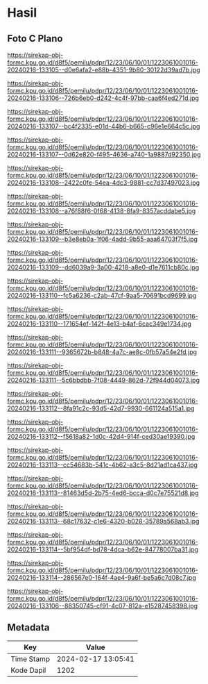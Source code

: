 # Hasil

## Foto C Plano

https://sirekap-obj-formc.kpu.go.id/d8f5/pemilu/pdpr/12/23/06/10/01/1223061001016-20240216-133105--d0e6afa2-e88b-4351-9b80-30122d39ad7b.jpg

https://sirekap-obj-formc.kpu.go.id/d8f5/pemilu/pdpr/12/23/06/10/01/1223061001016-20240216-133106--726b6eb0-d242-4c4f-97bb-caa6f4ed271d.jpg

https://sirekap-obj-formc.kpu.go.id/d8f5/pemilu/pdpr/12/23/06/10/01/1223061001016-20240216-133107--bc4f2335-e01d-44b6-b665-c96e1e664c5c.jpg

https://sirekap-obj-formc.kpu.go.id/d8f5/pemilu/pdpr/12/23/06/10/01/1223061001016-20240216-133107--0d62e820-f495-4636-a740-1a9887d92350.jpg

https://sirekap-obj-formc.kpu.go.id/d8f5/pemilu/pdpr/12/23/06/10/01/1223061001016-20240216-133108--2422c0fe-54ea-4dc3-9881-cc7d37497023.jpg

https://sirekap-obj-formc.kpu.go.id/d8f5/pemilu/pdpr/12/23/06/10/01/1223061001016-20240216-133108--a76f88f6-0f68-4138-8fa9-8357acddabe5.jpg

https://sirekap-obj-formc.kpu.go.id/d8f5/pemilu/pdpr/12/23/06/10/01/1223061001016-20240216-133109--b3e8eb0a-1f06-4add-9b55-aaa64703f7f5.jpg

https://sirekap-obj-formc.kpu.go.id/d8f5/pemilu/pdpr/12/23/06/10/01/1223061001016-20240216-133109--dd6039a9-3a00-4218-a8e0-d1e7611cb80c.jpg

https://sirekap-obj-formc.kpu.go.id/d8f5/pemilu/pdpr/12/23/06/10/01/1223061001016-20240216-133110--fc5a6236-c2ab-47cf-9aa5-70691bcd9699.jpg

https://sirekap-obj-formc.kpu.go.id/d8f5/pemilu/pdpr/12/23/06/10/01/1223061001016-20240216-133110--171654ef-142f-4e13-b4af-6cac349e1734.jpg

https://sirekap-obj-formc.kpu.go.id/d8f5/pemilu/pdpr/12/23/06/10/01/1223061001016-20240216-133111--9365672b-b848-4a7c-ae8c-0fb57a54e2fd.jpg

https://sirekap-obj-formc.kpu.go.id/d8f5/pemilu/pdpr/12/23/06/10/01/1223061001016-20240216-133111--5c6bbdbb-7f08-4449-862d-72f944d04073.jpg

https://sirekap-obj-formc.kpu.go.id/d8f5/pemilu/pdpr/12/23/06/10/01/1223061001016-20240216-133112--8fa91c2c-93d5-42d7-9930-661124a515a1.jpg

https://sirekap-obj-formc.kpu.go.id/d8f5/pemilu/pdpr/12/23/06/10/01/1223061001016-20240216-133112--f5618a82-1d0c-42d4-914f-ced30ae19390.jpg

https://sirekap-obj-formc.kpu.go.id/d8f5/pemilu/pdpr/12/23/06/10/01/1223061001016-20240216-133113--cc54683b-541c-4b62-a3c5-8d21ad1ca437.jpg

https://sirekap-obj-formc.kpu.go.id/d8f5/pemilu/pdpr/12/23/06/10/01/1223061001016-20240216-133113--81463d5d-2b75-4ed6-bcca-d0c7e75521d8.jpg

https://sirekap-obj-formc.kpu.go.id/d8f5/pemilu/pdpr/12/23/06/10/01/1223061001016-20240216-133113--68c17632-c1e6-4320-b028-35789a568ab3.jpg

https://sirekap-obj-formc.kpu.go.id/d8f5/pemilu/pdpr/12/23/06/10/01/1223061001016-20240216-133114--5bf954df-bd78-4dca-b62e-84778007ba31.jpg

https://sirekap-obj-formc.kpu.go.id/d8f5/pemilu/pdpr/12/23/06/10/01/1223061001016-20240216-133114--286567e0-164f-4ae4-9a6f-be5a6c7d08c7.jpg

https://sirekap-obj-formc.kpu.go.id/d8f5/pemilu/pdpr/12/23/06/10/01/1223061001016-20240216-133106--88350745-cf91-4c07-812a-e15287458398.jpg


## Metadata

| Key        | Value               |
| ---------- | ------------------- |
| Time Stamp | 2024-02-17 13:05:41 |
| Kode Dapil | 1202                |



